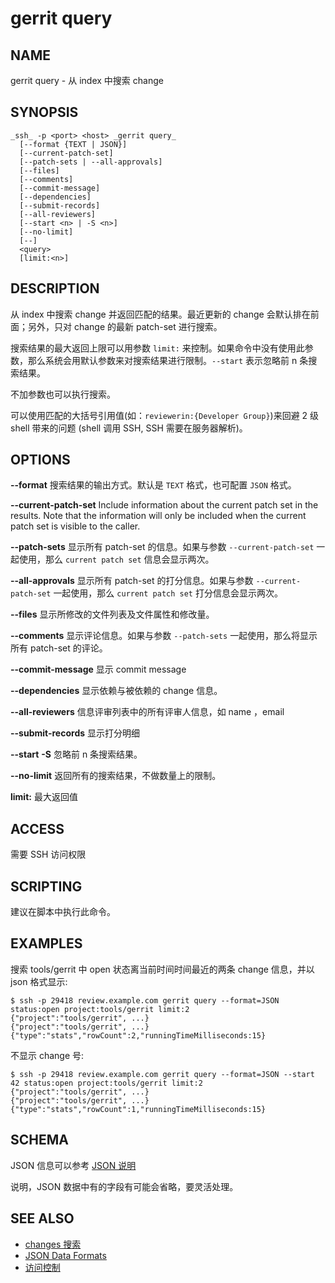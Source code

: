 # gerrit query

## NAME
gerrit query - 从 index 中搜索 change

## SYNOPSIS
```
_ssh_ -p <port> <host> _gerrit query_
  [--format {TEXT | JSON}]
  [--current-patch-set]
  [--patch-sets | --all-approvals]
  [--files]
  [--comments]
  [--commit-message]
  [--dependencies]
  [--submit-records]
  [--all-reviewers]
  [--start <n> | -S <n>]
  [--no-limit]
  [--]
  <query>
  [limit:<n>]
```

## DESCRIPTION

从 index 中搜索 change 并返回匹配的结果。最近更新的 change 会默认排在前面；另外，只对 change 的最新 patch-set 进行搜索。

搜索结果的最大返回上限可以用参数 `limit:` 来控制。如果命令中没有使用此参数，那么系统会用默认参数来对搜索结果进行限制。`--start` 表示忽略前 n 条搜索结果。

不加参数也可以执行搜索。

可以使用匹配的大括号引用值(如：`reviewerin:{Developer Group}`)来回避 2 级 shell 带来的问题 (shell 调用 SSH, SSH 需要在服务器解析)。

## OPTIONS
**--format**
	搜索结果的输出方式。默认是 `TEXT` 格式，也可配置 `JSON` 格式。

**--current-patch-set**
	Include information about the current patch set in the results.
	Note that the information will only be included when the current
	patch set is visible to the caller.

**--patch-sets**
	显示所有 patch-set 的信息。如果与参数 `--current-patch-set` 一起使用，那么 `current patch set` 信息会显示两次。

**--all-approvals**
	显示所有 patch-set 的打分信息。如果与参数 `--current-patch-set` 一起使用，那么 `current patch set` 打分信息会显示两次。

**--files**
	显示所修改的文件列表及文件属性和修改量。

**--comments**
	显示评论信息。如果与参数	`--patch-sets` 一起使用，那么将显示所有 patch-set 的评论。

**--commit-message**
	显示 commit message 

**--dependencies**
	显示依赖与被依赖的 change 信息。

**--all-reviewers**
	信息评审列表中的所有评审人信息，如 name ，email 

**--submit-records**
	显示打分明细

**--start**
**-S**
	忽略前 n 条搜索结果。

**--no-limit**
	返回所有的搜索结果，不做数量上的限制。

**limit:<n>**
	最大返回值

## ACCESS
需要 SSH 访问权限

## SCRIPTING
建议在脚本中执行此命令。

## EXAMPLES

搜索 tools/gerrit 中 open 状态离当前时间时间最近的两条 change 信息，并以 json 格式显示:
```
$ ssh -p 29418 review.example.com gerrit query --format=JSON status:open project:tools/gerrit limit:2
{"project":"tools/gerrit", ...}
{"project":"tools/gerrit", ...}
{"type":"stats","rowCount":2,"runningTimeMilliseconds:15}
```

不显示 change 号:
```
$ ssh -p 29418 review.example.com gerrit query --format=JSON --start 42 status:open project:tools/gerrit limit:2
{"project":"tools/gerrit", ...}
{"project":"tools/gerrit", ...}
{"type":"stats","rowCount":1,"runningTimeMilliseconds:15}
```

## SCHEMA
JSON 信息可以参考 [JSON 说明](json.md) 

说明，JSON 数据中有的字段有可能会省略，要灵活处理。

## SEE ALSO

* [changes 搜索](user-search.md)
* [JSON Data Formats](json.md)
* [访问控制](access-control.md)

